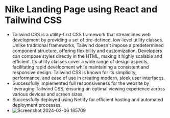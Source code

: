 # Nike Landing Page using React and Tailwind CSS
- Tailwind CSS is a utility-first CSS framework that streamlines web development by providing a set of pre-defined, low-level utility classes. Unlike traditional frameworks, Tailwind doesn't impose a predetermined component structure, offering flexibility and customization. Developers can compose styles directly in the HTML, making it highly scalable and efficient. Its utility classes cover a wide range of design aspects, facilitating rapid development while maintaining a consistent and responsive design. Tailwind CSS is known for its simplicity, performance, and ease of use in creating modern, sleek user interfaces.
- Successfully implemented full responsiveness for the website by leveraging Tailwind CSS, ensuring an optimal viewing experience across various devices and screen sizes,
- Successfully deployed using Netlify for efficient hosting and automated deployment processes.
- ![Screenshot 2024-03-06 185709](https://github.com/chiillbro/Nike_landing_page/assets/144758027/db663b48-32f3-4e8a-aa5e-532a9df14c26)
